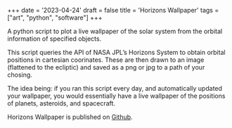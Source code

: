 +++
date = '2023-04-24'
draft = false
title = 'Horizons Wallpaper'
tags = ["art", "python", "software"]
+++

A python script to plot a live wallpaper of the solar system from
the orbital information of specified objects.

This script queries the API of NASA JPL’s Horizons System to
obtain orbital positions in cartesian coorinates. These are then
drawn to an image (flattened to the ecliptic) and saved as a png
or jpg to a path of your chosing.

The idea being: if you ran this script every day, and
automatically updated your wallpaper, you would essentially have a
live wallpaper of the positions of planets, asteroids, and
spacecraft.

Horizons Wallpaper is published on
[Github](https://github.com/daraghhollman/horizons-wallpaper).
